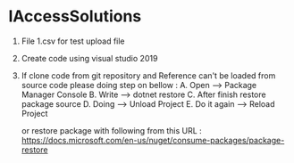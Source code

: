 # IAccessSolutions
1. File 1.csv for test upload file
2. Create code using visual studio 2019
3. If clone code from git repository and Reference can't be loaded from source code please doing step on bellow :
   A. Open  --> Package Manager Console
   B. Write --> dotnet restore 
   C. After finish restore package source
   D. Doing --> Unload Project
   E. Do it again --> Reload Project
   
   or restore package with following from this URL : https://docs.microsoft.com/en-us/nuget/consume-packages/package-restore
